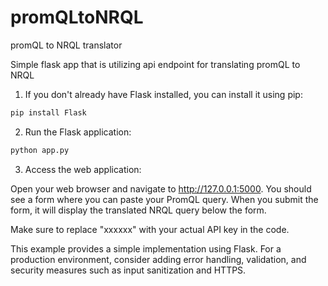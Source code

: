 # promQLtoNRQL
promQL to NRQL translator 

Simple flask app that is utilizing api endpoint for translating promQL to NRQL

1. If you don't already have Flask installed, you can install it using pip:

```sh
pip install Flask
```

2. Run the Flask application:

```sh
python app.py
```

3. Access the web application:

Open your web browser and navigate to http://127.0.0.1:5000. You should see a form where you can paste your PromQL query. When you submit the form, it will display the translated NRQL query below the form.

Make sure to replace "xxxxxx" with your actual API key in the code.

This example provides a simple implementation using Flask. For a production environment, consider adding error handling, validation, and security measures such as input sanitization and HTTPS.
